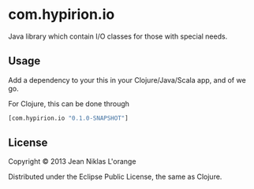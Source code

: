 # com.hypirion.io

Java library which contain I/O classes for those with special needs.

## Usage

Add a dependency to your this in your Clojure/Java/Scala app, and of we go.

For Clojure, this can be done through

```clj
[com.hypirion.io "0.1.0-SNAPSHOT"]
```

## License

Copyright © 2013 Jean Niklas L'orange

Distributed under the Eclipse Public License, the same as Clojure.
